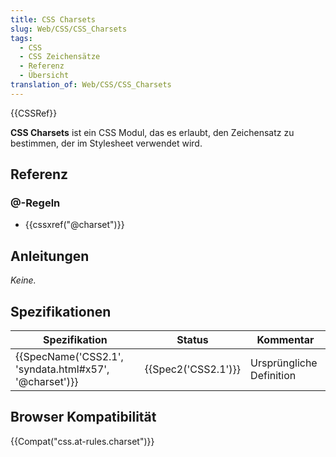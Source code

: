 ```yaml
---
title: CSS Charsets
slug: Web/CSS/CSS_Charsets
tags:
  - CSS
  - CSS Zeichensätze
  - Referenz
  - Übersicht
translation_of: Web/CSS/CSS_Charsets
---
```

{{CSSRef}}

**CSS Charsets** ist ein CSS Modul, das es erlaubt, den Zeichensatz zu bestimmen, der im Stylesheet verwendet wird.

## Referenz

### @-Regeln

- {{cssxref("@charset")}}

## Anleitungen

_Keine._

## Spezifikationen

| Spezifikation                                                            | Status                   | Kommentar                |
| ------------------------------------------------------------------------ | ------------------------ | ------------------------ |
| {{SpecName('CSS2.1', 'syndata.html#x57', '@charset')}} | {{Spec2('CSS2.1')}} | Ursprüngliche Definition |

## Browser Kompatibilität

{{Compat("css.at-rules.charset")}}
